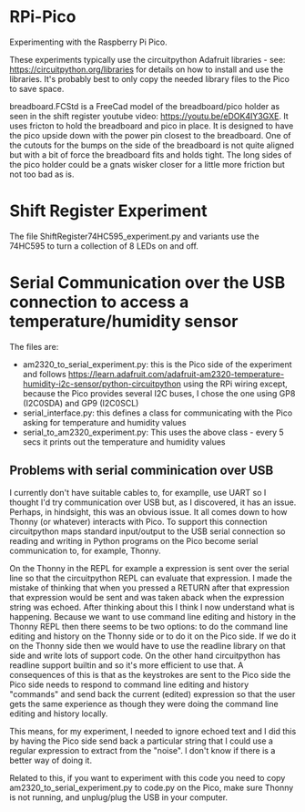 # RPi-Pico
Experimenting with the Raspberry Pi Pico.

These experiments typically use the circuitpython Adafruit libraries - see: https://circuitpython.org/libraries for details on how to install and use the libraries. It's probably best to only copy the needed library files to the Pico to save space.

breadboard.FCStd is a FreeCad model of the breadboard/pico holder as seen in the shift register youtube video: https://youtu.be/eDOK4IY3GXE. It uses fricton to hold the breadboard and pico in place. It is designed to have the pico upside down with the power pin closest to the breadboard. One of the cutouts for the bumps on the side of the breadboard is not quite aligned but with a bit of force the breadboard fits and holds tight. The long sides of the pico holder could be a gnats wisker closer for a little more friction but not too bad as is.

# Shift Register Experiment
The file ShiftRegister74HC595_experiment.py and variants use the 74HC595 to turn a collection of 8 LEDs on and off.
 
# Serial Communication over the USB connection to access a temperature/humidity sensor
The files are:
- am2320_to_serial_experiment.py: this is the Pico side of the experiment and follows https://learn.adafruit.com/adafruit-am2320-temperature-humidity-i2c-sensor/python-circuitpython using the RPi wiring except, because the Pico provides several I2C buses, I chose the one using GP8 (I2C0SDA) and GP9 (I2C0SCL)
- serial_interface.py: this defines a class for communicating with the Pico asking for temperature and humidity values
- serial_to_am2320_experiment.py: This uses the above class - every 5 secs it prints out the temperature and humidity values

## Problems with serial comminication over USB
I currently don't have suitable cables to, for examplle, use UART so I thought I'd try communication over USB but, as I discovered, it has an issue. Perhaps, in hindsight, this was an obvious issue. It all comes down to how Thonny (or whatever) interacts with Pico. To support this connection circuitpython maps standard input/output to the USB serial connection so reading and writing in Python programs on the Pico become serial communication to, for example, Thonny.

On the Thonny in the REPL for example a expression is sent over the serial line so that the circuitpython REPL can evaluate that expression. I made the mistake of thinking that when you pressed a RETURN after that expression that expression would be sent and was taken aback when the expression string was echoed.  After thinking about this I think I now understand what is happening. Because we want to use command line editing and history in the Thonny REPL then there seems to be two options: to do the command line editing and history on the Thonny side or to do it on the Pico side. If we do it on the Thonny side then we would have to use the readline library on that side and write lots of support code. On the other hand circuitpython has readline support builtin and so it's more efficient to use that. A consequences of this is that as the keystrokes are sent to the Pico side the Pico side needs to respond to command line editing and history "commands" and send back the current (edited) expression so that the user gets the same experience as though they were doing the command line editing and history locally.

This means, for my experiment, I needed to ignore echoed text and I did this by having the Pico side send back a particular string that I could use a regular expression to extract from the "noise". I don't know if there is a better way of doing it.

Related to this, if you want to experiment with this code you need to  copy am2320_to_serial_experiment.py to code.py on the Pico, make sure Thonny is not running, and unplug/plug the USB in your computer.
